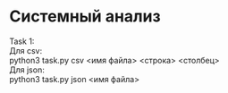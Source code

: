 # Системный анализ

Task 1: <br />
Для csv: <br />
python3 task.py csv <имя файла> <строка> <столбец>
<br />
Для json: <br />
python3 task.py json <имя файла> <xpath>
